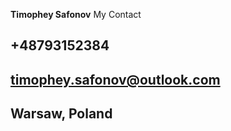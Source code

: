 **Timophey Safonov**
My Contact
## +48793152384
## timophey.safonov@outlook.com
## Warsaw, Poland



